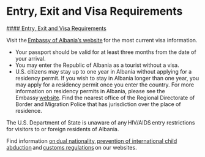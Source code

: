 # Entry, Exit and Visa Requirements

[#### Entry, Exit and Visa Requirements](javascript:void(0); "Entry, Exit and Visa Requirements")

Visit the [Embassy of Albania’s website](https://ambasadat.gov.al/usa/en) for the most current visa information.

* Your passport should be valid for at least three months from the date of your arrival.
* You may enter the Republic of Albania as a tourist without a visa.
* U.S. citizens may stay up to one year in Albania without applying for a residency permit. If you wish to stay in Albania longer than one year, you may apply for a residency permit once you enter the country. For more information on residency permits in Albania, please see the Embassy [website](https://al.usembassy.gov/entering-and-residing/). Find the nearest office of the Regional Directorate of Border and Migration Police that has jurisdiction over the place of residence.

The U.S. Department of State is unaware of any HIV/AIDS entry restrictions for visitors to or foreign residents of Albania.

Find information [on dual nationality](https://travel.state.gov/content/travel/en/international-travel/before-you-go/travelers-with-special-considerations/Dual-Nationality-Travelers.html), [prevention of international child abduction](https://travel.state.gov/content/travel/en/International-Parental-Child-Abduction/prevention.html) and [customs regulations](https://travel.state.gov/content/travel/en/international-travel/before-you-go/customs-and-import.html) on our websites.
